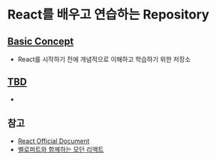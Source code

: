 # React를 배우고 연습하는 Repository

## [Basic Concept](./Basic_Concept/)

- React를 시작하기 전에 개념적으로 이해하고 학습하기 위한 저장소

## [TBD](./)

-

## 참고

- [React Official Document](https://reactjs.org/)
- [벨로퍼트와 함께하는 모던 리액트](https://react.vlpt.us/)
